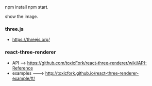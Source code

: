 npm install 
npm  start.


show the image.

### three.js

+ https://threejs.org/

### react-three-renderer
+ API -->  https://github.com/toxicFork/react-three-renderer/wiki/API-Reference
+ examples --->   http://toxicfork.github.io/react-three-renderer-example/#/